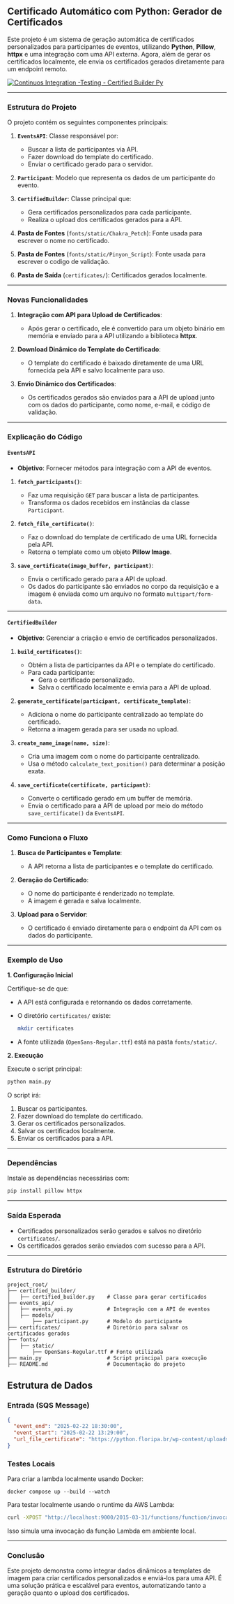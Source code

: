## Certificado Automático com Python: Gerador de Certificados

Este projeto é um sistema de geração automática de certificados personalizados para participantes de eventos, utilizando **Python**, **Pillow**, **httpx** e uma integração com uma API externa. Agora, além de gerar os certificados localmente, ele envia os certificados gerados diretamente para um endpoint remoto.


[![Continuos Integration -Testing - Certified Builder Py](https://github.com/maxsonferovante/certified_builder_py/actions/workflows/workflow_testing.yaml/badge.svg)](https://github.com/maxsonferovante/certified_builder_py/actions/workflows/workflow_testing.yaml)

---

### Estrutura do Projeto

O projeto contém os seguintes componentes principais:

1. **`EventsAPI`**: Classe responsável por:
   - Buscar a lista de participantes via API.
   - Fazer download do template do certificado.
   - Enviar o certificado gerado para o servidor.

2. **`Participant`**: Modelo que representa os dados de um participante do evento.

3. **`CertifiedBuilder`**: Classe principal que:
   - Gera certificados personalizados para cada participante.
   - Realiza o upload dos certificados gerados para a API.

4. **Pasta de Fontes** (`fonts/static/Chakra_Petch`): Fonte usada para escrever o nome no certificado.

5. **Pasta de Fontes** (`fonts/static/Pinyon_Script`): Fonte usada para escrever o codigo de validação.

6. **Pasta de Saída** (`certificates/`): Certificados gerados localmente.

---

### Novas Funcionalidades

1. **Integração com API para Upload de Certificados**:
   - Após gerar o certificado, ele é convertido para um objeto binário em memória e enviado para a API utilizando a biblioteca **httpx**.

2. **Download Dinâmico do Template do Certificado**:
   - O template do certificado é baixado diretamente de uma URL fornecida pela API e salvo localmente para uso.

3. **Envio Dinâmico dos Certificados**:
   - Os certificados gerados são enviados para a API de upload junto com os dados do participante, como nome, e-mail, e código de validação.

---

### Explicação do Código

#### **`EventsAPI`**

- **Objetivo**: Fornecer métodos para integração com a API de eventos.

1. **`fetch_participants()`**:
   - Faz uma requisição `GET` para buscar a lista de participantes.
   - Transforma os dados recebidos em instâncias da classe `Participant`.

2. **`fetch_file_certificate()`**:
   - Faz o download do template de certificado de uma URL fornecida pela API.
   - Retorna o template como um objeto **Pillow Image**.

3. **`save_certificate(image_buffer, participant)`**:
   - Envia o certificado gerado para a API de upload.
   - Os dados do participante são enviados no corpo da requisição e a imagem é enviada como um arquivo no formato `multipart/form-data`.

---

#### **`CertifiedBuilder`**

- **Objetivo**: Gerenciar a criação e envio de certificados personalizados.

1. **`build_certificates()`**:
   - Obtém a lista de participantes da API e o template do certificado.
   - Para cada participante:
     - Gera o certificado personalizado.
     - Salva o certificado localmente e envia para a API de upload.

2. **`generate_certificate(participant, certificate_template)`**:
   - Adiciona o nome do participante centralizado ao template do certificado.
   - Retorna a imagem gerada para ser usada no upload.

3. **`create_name_image(name, size)`**:
   - Cria uma imagem com o nome do participante centralizado.
   - Usa o método `calculate_text_position()` para determinar a posição exata.

4. **`save_certificate(certificate, participant)`**:
   - Converte o certificado gerado em um buffer de memória.
   - Envia o certificado para a API de upload por meio do método `save_certificate()` da `EventsAPI`.

---

### Como Funciona o Fluxo

1. **Busca de Participantes e Template**:
   - A API retorna a lista de participantes e o template do certificado.

2. **Geração do Certificado**:
   - O nome do participante é renderizado no template.
   - A imagem é gerada e salva localmente.

3. **Upload para o Servidor**:
   - O certificado é enviado diretamente para o endpoint da API com os dados do participante.

---

### Exemplo de Uso

**1. Configuração Inicial**

Certifique-se de que:
- A API está configurada e retornando os dados corretamente.
- O diretório `certificates/` existe:
  ```bash
  mkdir certificates
  ```

- A fonte utilizada (`OpenSans-Regular.ttf`) está na pasta `fonts/static/`.

**2. Execução**

Execute o script principal:

```bash
python main.py
```

O script irá:
1. Buscar os participantes.
2. Fazer download do template do certificado.
3. Gerar os certificados personalizados.
4. Salvar os certificados localmente.
5. Enviar os certificados para a API.

---

### Dependências

Instale as dependências necessárias com:

```bash
pip install pillow httpx
```

---

### Saída Esperada

- Certificados personalizados serão gerados e salvos no diretório `certificates/`.
- Os certificados gerados serão enviados com sucesso para a API.

---

### Estrutura do Diretório

```plaintext
project_root/
├── certified_builder/
│   ├── certified_builder.py    # Classe para gerar certificados
├── events_api/
│   ├── events_api.py           # Integração com a API de eventos
│   ├── models/
│       ├── participant.py      # Modelo do participante
├── certificates/               # Diretório para salvar os certificados gerados
├── fonts/
│   ├── static/
│       ├── OpenSans-Regular.ttf # Fonte utilizada
├── main.py                     # Script principal para execução
├── README.md                   # Documentação do projeto
```


## Estrutura de Dados

### Entrada (SQS Message)

```json
{
  "event_end": "2025-02-22 18:30:00",
  "event_start": "2025-02-22 13:29:00",
  "url_file_certificate": "https://python.floripa.br/wp-content/uploads/2025/02/83st-edition-of-the-Python-Floripa-Community-Meeting.png"
}
```

### Testes Locais

Para criar a lambda localmente usando Docker:

```
docker compose up --build --watch
```

Para testar localmente usando o runtime da AWS Lambda:

```bash
curl -XPOST "http://localhost:9000/2015-03-31/functions/function/invocations" -d '{"Records": [{"body": "{\"event_end\": \"2025-02-22 18:30:00\", \"event_start\": \"2025-02-22 13:29:00\", \"url_file_certificate\": \"https://python.floripa.br/wp-content/uploads/2025/02/83st-edition-of-the-Python-Floripa-Community-Meeting.png\"}"}]}'
```

Isso simula uma invocação da função Lambda em ambiente local.

---

### Conclusão

Este projeto demonstra como integrar dados dinâmicos a templates de imagem para criar certificados personalizados e enviá-los para uma API. É uma solução prática e escalável para eventos, automatizando tanto a geração quanto o upload dos certificados.

